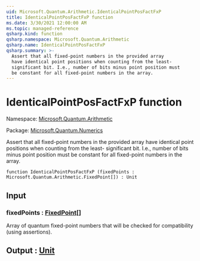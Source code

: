 ```yaml
---
uid: Microsoft.Quantum.Arithmetic.IdenticalPointPosFactFxP
title: IdenticalPointPosFactFxP function
ms.date: 3/30/2021 12:00:00 AM
ms.topic: managed-reference
qsharp.kind: function
qsharp.namespace: Microsoft.Quantum.Arithmetic
qsharp.name: IdenticalPointPosFactFxP
qsharp.summary: >-
  Assert that all fixed-point numbers in the provided array
  have identical point positions when counting from the least-
  significant bit. I.e., number of bits minus point position must
  be constant for all fixed-point numbers in the array.
---
```


# IdenticalPointPosFactFxP function

Namespace: [Microsoft.Quantum.Arithmetic](xref:Microsoft.Quantum.Arithmetic)

Package: [Microsoft.Quantum.Numerics](https://nuget.org/packages/Microsoft.Quantum.Numerics)


Assert that all fixed-point numbers in the provided arrayhave identical point positions when counting from the least-significant bit. I.e., number of bits minus point position mustbe constant for all fixed-point numbers in the array.

```qsharp
function IdenticalPointPosFactFxP (fixedPoints : Microsoft.Quantum.Arithmetic.FixedPoint[]) : Unit
```


## Input

### fixedPoints : [FixedPoint](xref:Microsoft.Quantum.Arithmetic.FixedPoint)[]

Array of quantum fixed-point numbers that will be checked forcompatibility (using assertions).



## Output : [Unit](xref:microsoft.quantum.lang-ref.unit)


